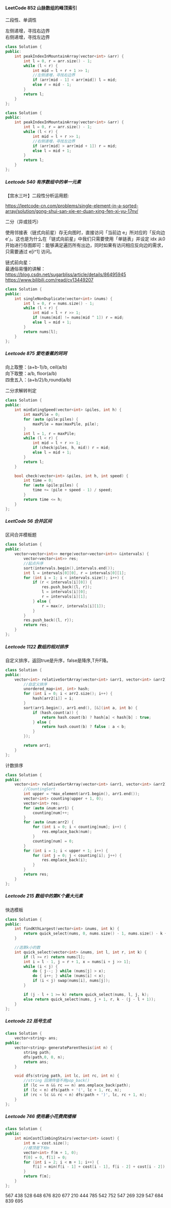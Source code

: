#### LeetCode 852 山脉数组的峰顶索引    

二段性、单调性

左侧递增，寻找右边界     
右侧递增，寻找左边界 

```C++
class Solution {
public:
    int peakIndexInMountainArray(vector<int> &arr) {
        int l = 0, r = arr.size() - 1;
        while (l < r) {
            int mid = l + r + 1 >> 1;
            //左侧递增，寻找右边界
            if (arr[mid - 1] < arr[mid]) l = mid;
            else r = mid - 1;
        }
        return l;
    }
};

class Solution {
public:
    int peakIndexInMountainArray(vector<int> &arr) {
        int l = 0, r = arr.size() - 1;
        while (l < r) {
            int mid = l + r >> 1;
            //右侧递增，寻找左边界
            if (arr[mid] > arr[mid + 1]) r = mid;
            else l = mid + 1;
        }
        return l;
    }
};
```

##### Leetcode 540 有序数组中的单一元素

【宫水三叶】二段性分析运用题:

https://leetcode-cn.com/problems/single-element-in-a-sorted-array/solution/gong-shui-san-xie-er-duan-xing-fen-xi-yu-17nv/

二分（异或技巧）      

使用邻接表（链式向前星）存无向图时，直接访问「当前边 e」所对应的「反向边 e′」。这也是为什么在「链式向前星」中我们只需要使用「单链表」并设定 idx 从0 开始进行存图即可：能够满足遍历所有出边，同时如果有访问相应反向边的需求，只需要通过 e[i^1] 访问。

链式前向星：         
最通俗易懂的讲解：https://blog.csdn.net/sugarbliss/article/details/86495945      
https://www.bilibili.com/read/cv13449207     

```C++
class Solution {
public:
    int singleNonDuplicate(vector<int> &nums) {
        int l = 0, r = nums.size() - 1;
        while (l < r) {
            int mid = l + r >> 1;
            if (nums[mid] != nums[mid ^ 1]) r = mid;
            else l = mid + 1;
        }
        return nums[l];
    }
};

```

##### Leetcode 875 爱吃香蕉的珂珂

向上取整：(a+b-1)/b, ceil(a/b)   
向下取整：a/b, floor(a/b)  
四舍五入：(a+b/2)/b,round(a/b)  

二分求解转判定

```C++
class Solution {
public:
    int minEatingSpeed(vector<int> &piles, int h) {
        int maxPile = 0;
        for (auto &pile:piles) {
            maxPile = max(maxPile, pile);
        }
        int l = 1, r = maxPile;
        while (l < r) {
            int mid = l + r >> 1;
            if (check(piles, h, mid)) r = mid;
            else l = mid + 1;
        }
        return l;
    }

    bool check(vector<int> &piles, int h, int speed) {
        int time = 0;
        for (auto &pile:piles) {
            time += (pile + speed - 1) / speed;
        }
        return time <= h;
    }
};

```

##### LeetCode 56 合并区间

区间合并模板题

```C++
class Solution {
public:
    vector<vector<int>> merge(vector<vector<int>> &intervals) {
        vector<vector<int>> res;
        //起点升序
        sort(intervals.begin(),intervals.end());
        int l = intervals[0][0], r = intervals[0][1];
        for (int i = 1; i < intervals.size(); i++) {
            if (r < intervals[i][0]) {
                res.push_back({l, r});
                l = intervals[i][0];
                r = intervals[i][1];
            } else {
                r = max(r, intervals[i][1]);
            }
        }
        res.push_back({l, r});
        return res;
    }
};
```


##### Leetcode 1122 数组的相对排序

自定义排序，返回true是升序，false是降序,T升F降。

```C++
class Solution {
public:
    vector<int> relativeSortArray(vector<int> &arr1, vector<int> &arr2) {
        //自定义排序
        unordered_map<int, int> hash;
        for (int i = 0; i < arr2.size(); i++) {
            hash[arr2[i]] = i;
        }
        sort(arr1.begin(), arr1.end(), [&](int a, int b) {
            if (hash.count(a)) {
                return hash.count(b) ? hash[a] < hash[b] : true;
            } else {
                return hash.count(b) ? false : a < b;
            }
        });

        return arr1;
    }
};

```

计数排序

```C++
class Solution {
public:
    vector<int> relativeSortArray(vector<int> &arr1, vector<int> &arr2) {
        //CountingSort
        int upper = *max_element(arr1.begin(), arr1.end());
        vector<int> counting(upper + 1, 0);
        vector<int> res;
        for (auto &num:arr1) {
            counting[num]++;
        }
        for (auto &num:arr2) {
            for (int i = 0; i < counting[num]; i++) {
                res.emplace_back(num);
            }
            counting[num] = 0;
        }
        for (int i = 1; i < upper + 1; i++) {
            for (int j = 0; j < counting[i]; j++) {
                res.emplace_back(i);
            }
        }
        return res;
    }
};
```

##### Leetcode 215  数组中的第K个最大元素

快选模板

```C++
class Solution {
public:
    int findKthLargest(vector<int> &nums, int k) {
        return quick_select(nums, 0, nums.size() - 1, nums.size() - k + 1);
    }

    //选第k小的数
    int quick_select(vector<int> &nums, int l, int r, int k) {
        if (l >= r) return nums[l];
        int i = l - 1, j = r + 1, x = nums[i + j >> 1];
        while (i < j) {
            do { j--; } while (nums[j] > x);
            do { i++; } while (nums[i] < x);
            if (i < j) swap(nums[i], nums[j]);
        }

        if (j - l + 1 >= k) return quick_select(nums, l, j, k);
        else return quick_select(nums, j + 1, r, k - (j - l + 1));
    }
};
```

##### Leetcode 22 括号生成

```C++
class Solution {
    vector<string> ans;
public:
    vector<string> generateParenthesis(int n) {
        string path;
        dfs(path,0, 0, n);
        return ans;
    }

    void dfs(string path, int lc, int rc, int n) {
        //string 回溯传值不用pop_back()
        if (lc == n && rc == n) ans.emplace_back(path);
        if (lc < n) dfs(path + '(', lc + 1, rc, n);
        if (rc < lc && rc < n) dfs(path + ')', lc, rc + 1, n);
    }
};
```

##### Leetcode 746 使用最小花费爬楼梯

```C++
class Solution {
public:
    int minCostClimbingStairs(vector<int> &cost) {
        int m = cost.size();
        //楼顶是下标n
        vector<int> f(m + 1, 0);
        f[0] = 0, f[1] = 0;
        for (int i = 2; i < m + 1; i++) {
            f[i] = min(f[i - 1] + cost[i - 1], f[i - 2] + cost[i - 2]);
        }
        return f[m];
    }
};
```


 567   438  528  648  676 820 677 210 444  785  542 752 547 269 329  547 684 839  695 
